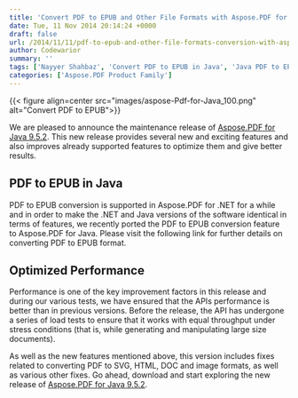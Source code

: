 ```yaml
---
title: 'Convert PDF to EPUB and Other File Formats with Aspose.PDF for Java 9.5.2'
date: Tue, 11 Nov 2014 20:14:24 +0000
draft: false
url: /2014/11/11/pdf-to-epub-and-other-file-formats-conversion-with-aspose.pdf-for-java-9.5.2/
author: Codewarior
summary: ''
tags: ['Nayyer Shahbaz', 'Convert PDF to EPUB in Java', 'Java PDF to EPUB']
categories: ['Aspose.PDF Product Family']
---
```




{{< figure align=center src="images/aspose-Pdf-for-Java_100.png" alt="Convert PDF to EPUB">}}


We are pleased to announce the maintenance release of [Aspose.PDF for Java 9.5.2][1]. This new release provides several new and exciting features and also improves already supported features to optimize them and give better results.

## PDF to EPUB in Java

PDF to EPUB conversion is supported in Aspose.PDF for .NET for a while and in order to make the .NET and Java versions of the software identical in terms of features, we recently ported the PDF to EPUB conversion feature to Aspose.PDF for Java. Please visit the following link for further details on converting PDF to EPUB format.

## Optimized Performance

Performance is one of the key improvement factors in this release and during our various tests, we have ensured that the APIs performance is better than in previous versions. Before the release, the API has undergone a series of load tests to ensure that it works with equal throughput under stress conditions (that is, while generating and manipulating large size documents).

As well as the new features mentioned above, this version includes fixes related to converting PDF to SVG, HTML, DOC and image formats, as well as various other fixes. Go ahead, download and start exploring the new release of [Aspose.PDF for Java 9.5.2][2].




[1]: https://downloads.aspose.com/pdf/java
[2]: https://downloads.aspose.com/pdf/java




